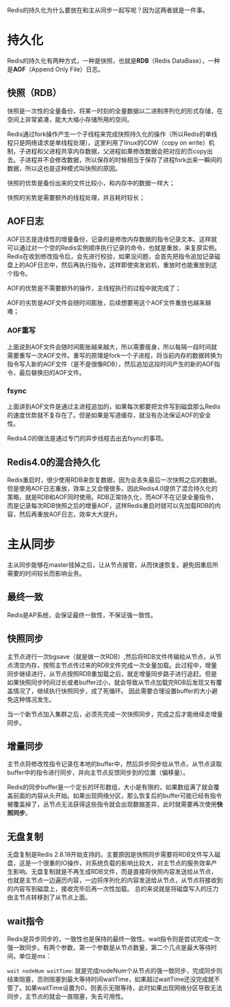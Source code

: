 Redis的持久化为什么要放在和主从同步一起写呢？因为这两者就是一件事。

# 持久化

Redis的持久化有两种方式，一种是快照，也就是**RDB**（Redis DataBase），一种是**AOF**（Append Only File）日志。

## **快照（RDB）**

快照是一次性的全量备份，将某一时刻的全量数据以二进制序列化的形式存储，在空间上非常紧凑，能大大缩小存储所用的空间。

Redis通过fork操作产生一个子线程来完成快照持久化的操作（所以Redis的单线程只是网络请求是单线程处理）。这里利用了linux的COW（copy on write）机制，子进程和父进程共享内存数据，父进程如果修改数据会把对应的页copy出去。子进程并不会修改数据，所以保存的时候相当于保存了进程fork出来一瞬间的数据，所以这也是这种模式叫快照的原因。

快照的优势是备份出来的文件比较小，和内存中的数据一样大；

快照的劣势是需要额外的线程处理，并且耗时较长；

## AOF日志

AOF日志是连续性的增量备份，记录的是修改内存数据的指令记录文本。这样就可以通过对一个空的Redis实例顺序执行记录的命令，也就是重放，来复原实例。Redis在收到修改指令后，会先进行校验，如果没问题，会首先把指令追加记录磁盘上的AOF日志中，然后再执行指令，这样即使突发宕机，重放时也能重放到这个指令。

AOF的优势是不需要额外的操作，主线程执行的过程中就完成了；

AOF的劣势是AOF文件会随时间膨胀，后续想要用这个AOF文件重放也越来越难；

### AOF重写

上面说到AOF文件会随时间膨胀越来越大，所以需要瘦身，所以每隔一段时间就需要重写一次AOF文件。重写的原理是fork一个子进程，将当前内存的数据转换为指令写入新的AOF文件（是不是很像RDB），然后追加这段时间产生的新的AOF指令，最后替换旧的AOF文件。

### fsync

上面讲到AOF文件是通过主进程追加的，如果每次都要把文件写到磁盘那么Redis的速度优势就不复存在了。但是如果是写道缓存，就没有办法保证AOF的安全性。

Redis4.0的做法是通过专门的异步线程去出去fsync的事项。

## Redis4.0的混合持久化

Redis重启时，很少使用RDB来恢复数据，因为会丢失最后一次快照之后的数据。但是使用AOF日志重放，效率上又会慢很多。因此Redis4.0提供了混合持久化的策略，就是RDB和AOF同时使用。RDB正常持久化，而AOF不在记录全量指令，而是记录每次RDB快照之后的增量AOF，这样Redis重启时就可以先加载RDB的内容，然后再重放AOF日志，效率大大提升。

# 主从同步

主从同步能够在master挂掉之后，让从节点接管，从而快速恢复。避免因重启所需要的时间较长而影响业务。

## **最终一致**

Redis是AP系统，会保证最终一致性，不保证强一致性。

## **快照同步**

主节点进行一次bgsave（就是做一次RDB）,然后将RDB文件传输给从节点，从节点清空内存，按照主节点传过来的RDB文件完成一次全量加载。此过程中，增量同步继续进行，从节点按照RDB重加载之后，就走增量同步路子进行追赶。但是如果快照同步时间过长或者buffer过小，就会导致从节点加载完RDB后发现又有覆盖情况了，继续执行快照同步，成了死循环。  因此需要合理设置buffer的大小避免这种情况发生。

当一个新节点加入集群之后，必须先完成一次快照同步，完成之后才能继续走增量同步。

## **增量同步**

主节点将修改性指令记录在本地的buffer中，然后异步同步给从节点，从节点读取buffer中的指令进行同步，并向主节点反馈同步到的位置（偏移量）。

Redis的同步buffer是一个定长的环形数组，大小是有限的，如果数组满了就会覆盖前面的内容从头开始。如果出现网络分区，那么恢复后的buffer可能已经有指令被覆盖掉了，丛节点无法获得这些指令就会出现数据差异，此时就需要再次使用**快照同步**。

## 无盘复制

无盘复制是Redis 2.8.18开始支持的。主要原因是快照同步需要将RDB文件写入磁盘，这是一个很重的IO操作，对系统负载的影响比较大，对主节点的服务效率产生影响。无盘复制就是不再生成RDB文件，而是直接将快照内容发送给从节点，也就是主节点一边遍历内容，一边将序列化的内容发送给从节点，从节点将接收到的内容写到磁盘上，接收完毕后再一次性加载。 总的来说就是将磁盘写入的压力由主节点转移到了从节点上面。

## wait指令

Redis是异步同步的，一致性也是保持的最终一致性。wait指令则是尝试完成一次强一致同步。有两个参数，第一个参数是从节点数量，第二个几点是最大等待时间，单位是ms：

`wait nodeNum waitTime`: 就是完成nodeNum个从节点的强一致同步，完成同步则结束阻塞，否则阻塞到最大等待时间waitTime，如果超过waitTime还没完成就不管了。如果waitTime设置为0，则表示无限等待，此时如果出现网络分区导致无法同步，主节点的就会一直阻塞，失去可用性。